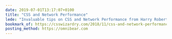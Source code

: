 ```yaml
---
date: 2019-07-01T13:17:07+0100
title: "CSS and Network Performance"
lede: "Invaluable tips on CSS and Network Performance from Harry Roberts"
bookmark_of: https://csswizardry.com/2018/11/css-and-network-performance/
posting_method: https://omnibear.com
---
```

